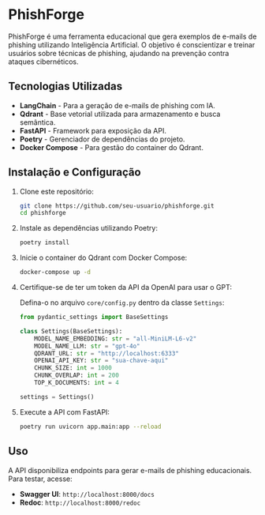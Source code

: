 # PhishForge

PhishForge é uma ferramenta educacional que gera exemplos de e-mails de phishing utilizando Inteligência Artificial. O objetivo é conscientizar e treinar usuários sobre técnicas de phishing, ajudando na prevenção contra ataques cibernéticos.

## Tecnologias Utilizadas

- **LangChain** - Para a geração de e-mails de phishing com IA.
- **Qdrant** - Base vetorial utilizada para armazenamento e busca semântica.
- **FastAPI** - Framework para exposição da API.
- **Poetry** - Gerenciador de dependências do projeto.
- **Docker Compose** - Para gestão do container do Qdrant.

## Instalação e Configuração

1. Clone este repositório:

   ```bash
   git clone https://github.com/seu-usuario/phishforge.git
   cd phishforge
   ```

2. Instale as dependências utilizando Poetry:

   ```bash
   poetry install
   ```

3. Inicie o container do Qdrant com Docker Compose:

   ```bash
   docker-compose up -d
   ```

4. Certifique-se de ter um token da API da OpenAI para usar o GPT:
   
   Defina-o no arquivo `core/config.py` dentro da classe `Settings`:

   ```python
   from pydantic_settings import BaseSettings

   class Settings(BaseSettings):
       MODEL_NAME_EMBEDDING: str = "all-MiniLM-L6-v2"
       MODEL_NAME_LLM: str = "gpt-4o"
       QDRANT_URL: str = "http://localhost:6333"
       OPENAI_API_KEY: str = "sua-chave-aqui"
       CHUNK_SIZE: int = 1000
       CHUNK_OVERLAP: int = 200
       TOP_K_DOCUMENTS: int = 4

   settings = Settings()
   ```

6. Execute a API com FastAPI:

   ```bash
   poetry run uvicorn app.main:app --reload
   ```

## Uso

A API disponibiliza endpoints para gerar e-mails de phishing educacionais. Para testar, acesse:

- **Swagger UI**: `http://localhost:8000/docs`
- **Redoc**: `http://localhost:8000/redoc`
